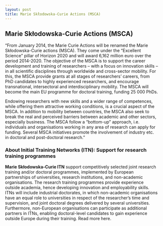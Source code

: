 ```yaml
---
layout: post
title: Marie Skłodowska-Curie Actions (MSCA)
---
```



## Marie Skłodowska-Curie Actions (MSCA)

“From January 2014, the Marie Curie Actions will be renamed the Marie Skłodowska-Curie actions (MSCA). They come under the “Excellent Science” pillar of Horizon 2020 and will award 6,162 million euro over the period 2014-2020. The objective of the MSCA is to support the career development and training of researchers – with a focus on innovation skills – in all scientific disciplines through worldwide and cross-sector mobility. For this, the MSCA provide grants at all stages of researchers’ careers, from PhD candidates to highly experienced researchers, and encourage transnational, intersectoral and interdisciplinary mobility. The MSCA will become the main EU programme for doctoral training, funding 25 000 PhDs.

Endowing researchers with new skills and a wider range of competences, while offering them attractive working conditions, is a crucial aspect of the MSCA. In addition to mobility between countries, the MSCA also seek to break the real and perceived barriers between academic and other sectors, especially business. The MSCA follow a “bottom-up” approach, i.e. individuals and organisations working in any area of research can apply for funding. Several MSCA initiatives promote the involvement of industry etc. in doctoral and post-doctoral research.”


### About Initial Training Networks (ITN): Support for research training programmes

**Marie Skłodowska-Curie ITN** support competitively selected joint research training and/or doctoral programmes, implemented by European partnerships of universities, research institutions, and non-academic organisations.
The research training programmes provide experience outside academia, hence developing innovation and employability skills. ITNs will include industrial doctorates, in which non-academic organisations have an equal role to universities in respect of the researcher’s time and supervision, and joint doctoral degrees delivered by several universities. Furthermore, non-European organisations can participate as additional partners in ITNs, enabling doctoral-level candidates to gain experience outside Europe during their training. Read more here.
